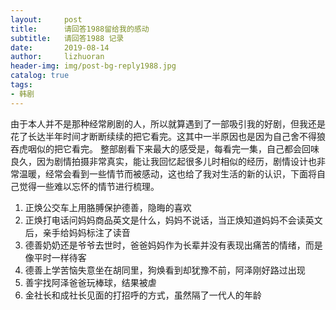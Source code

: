 ```yaml
---
layout:     post
title:      请回答1988留给我的感动
subtitle:   请回答1988 记录
date:       2019-08-14
author:     lizhuoran
header-img: img/post-bg-reply1988.jpg
catalog: true
tags:
- 韩剧
---
```

由于本人并不是那种经常刷剧的人，所以就算遇到了一部吸引我的好剧，但我还是花了长达半年时间才断断续续的把它看完。这其中一半原因也是因为自己舍不得狼吞虎咽似的把它看完。
整部剧看下来最大的感受是，每看完一集，自己都会回味良久，因为剧情拍摄非常真实，能让我回忆起很多儿时相似的经历，剧情设计也非常温暖，经常会看到一些情节而被感动，这也给了我对生活的新的认识，下面将自己觉得一些难以忘怀的情节进行梳理。
1. 正焕公交车上用胳膊保护德善，隐晦的喜欢
2. 正焕打电话问妈妈商品英文是什么，妈妈不说话，当正焕知道妈妈不会读英文后，亲手给妈妈标注了读音
3. 德善奶奶还是爷爷去世时，爸爸妈妈作为长辈并没有表现出痛苦的情绪，而是像平时一样待客
4. 德善上学苦恼失意坐在胡同里，狗焕看到却犹豫不前，阿泽刚好路过出现
5. 善宇找阿泽爸爸玩棒球，结果被虐
6. 金社长和成社长见面的打招呼的方式，虽然隔了一代人的年龄

